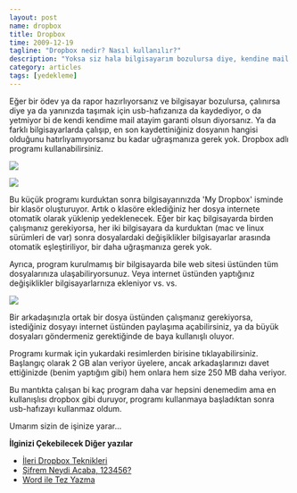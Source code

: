 ```yaml
--- 
layout: post 
name: dropbox 
title: Dropbox 
time: 2009-12-19
tagline: "Dropbox nedir? Nasıl kullanılır?"
description: "Yoksa siz hala bilgisayarım bozulursa diye, kendine mail atanlardan mısınız?"
category: articles
tags: [yedekleme]
---
```


Eğer bir ödev ya da rapor hazırlıyorsanız ve bilgisayar bozulursa, çalınırsa diye ya da yanınızda taşımak için usb-hafızanıza da kaydediyor, o da yetmiyor bi de kendi kendime mail atayim garanti olsun diyorsanız. Ya da farklı bilgisayarlarda çalışıp, en son kaydettiniğiniz dosyanın hangisi olduğunu hatırlıyamıyorsanız bu kadar uğraşmanıza gerek yok.
Dropbox adlı programı kullanabilirsiniz.

[![](http://2.bp.blogspot.com/_VbDsH1Mbydo/TTWiLubGmZI/AAAAAAAAAtA/mf3odeAVoNw/s200/dropbox.png)](http://db.tt/uhZyT3wg)

[![](http://1.bp.blogspot.com/_VbDsH1Mbydo/SyzsDWe1RdI/AAAAAAAAAZk/0OXXU-MKypQ/s320/logo.png)](http://db.tt/uhZyT3wg)

Bu küçük programı kurduktan sonra bilgisayarınızda 'My Dropbox' isminde bir klasör oluşturuyor. Artık o klasöre eklediğiniz her dosya internete otomatik olarak yüklenip yedeklenecek. Eğer bir kaç bilgisayarda birden çalışmanız gerekiyorsa, her iki bilgisayara da kurduktan (mac ve linux sürümleri de var) sonra dosyalardaki değişiklikler bilgisayarlar arasında otomatik eşleştiriliyor, bir daha uğraşmanıza gerek yok.

Ayrıca, program kurulmamış bir bilgisayarda bile web sitesi üstünden tüm dosyalarınıza ulaşabiliryorsunuz. Veya internet üstünden yaptığınız değişiklikler bilgisayarlarnıza ekleniyor vs. vs.

[![](http://4.bp.blogspot.com/_VbDsH1Mbydo/SyzqsU4MRpI/AAAAAAAAAZc/BwkiB0zMR7Q/s320/500x_sshot-2009-09-14-12-23-16.jpg)](http://db.tt/uhZyT3wg)

Bir arkadaşınızla ortak bir dosya üstünden çalışmanız gerekiyorsa, istediğiniz dosyayı internet üstünden paylaşıma açabilirsiniz, ya da büyük dosyaları göndermeniz gerektiğinde de baya kullanışlı oluyor.

Programı kurmak için yukardaki resimlerden birisine tıklayabilirsiniz. Başlangıç olarak 2 GB alan veriyor üyelere, ancak arkadaşlarınızı davet ettiğinizde (benim yaptığım gibi) hem onlara hem size 250 MB daha veriyor.

Bu mantıkta çalışan bi kaç program daha var hepsini denemedim ama en kullanışlısı dropbox gibi duruyor, programı kullanmaya başladıktan sonra usb-hafızayı kullanmaz oldum.

Umarım sizin de işinize yarar...

**İlginizi Çekebilecek Diğer yazılar**

-   [İleri Dropbox Teknikleri](http://asuyatuyolar.blogspot.com/2009/12/dropbox.html)
-   [Şifrem Neydi Acaba, 123456?](http://asuyatuyolar.blogspot.com/2011/01/sifrem-neydi-acaba-123456.html)
-   [Word ile Tez Yazma](http://asuyatuyolar.blogspot.com/2010/09/microsoft-word-ile-tez-yazma.html)

